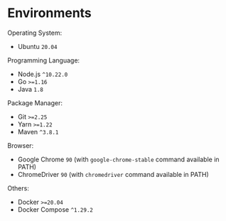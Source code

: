 # Environments

Operating System:
- Ubuntu `20.04`

Programming Language:
- Node.js `^10.22.0`
- Go `>=1.16`
- Java `1.8`

Package Manager:
- Git `>=2.25`
- Yarn `>=1.22`
- Maven `^3.8.1`

Browser:
- Google Chrome `90` (with `google-chrome-stable` command available in PATH)
- ChromeDriver `90` (with `chromedriver` command available in PATH)

Others:
- Docker `>=20.04`
- Docker Compose `^1.29.2`